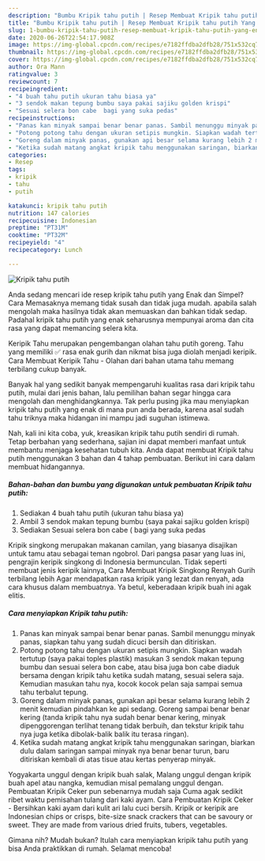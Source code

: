 ```yaml
---
description: "Bumbu Kripik tahu putih | Resep Membuat Kripik tahu putih Yang Enak Dan Mudah"
title: "Bumbu Kripik tahu putih | Resep Membuat Kripik tahu putih Yang Enak Dan Mudah"
slug: 1-bumbu-kripik-tahu-putih-resep-membuat-kripik-tahu-putih-yang-enak-dan-mudah
date: 2020-06-26T22:54:17.908Z
image: https://img-global.cpcdn.com/recipes/e7182ffdba2dfb28/751x532cq70/kripik-tahu-putih-foto-resep-utama.jpg
thumbnail: https://img-global.cpcdn.com/recipes/e7182ffdba2dfb28/751x532cq70/kripik-tahu-putih-foto-resep-utama.jpg
cover: https://img-global.cpcdn.com/recipes/e7182ffdba2dfb28/751x532cq70/kripik-tahu-putih-foto-resep-utama.jpg
author: Ora Mann
ratingvalue: 3
reviewcount: 7
recipeingredient:
- "4 buah tahu putih ukuran tahu biasa ya"
- "3 sendok makan tepung bumbu saya pakai sajiku golden krispi"
- "Sesuai selera bon cabe  bagi yang suka pedas"
recipeinstructions:
- "Panas kan minyak sampai benar benar panas. Sambil menunggu minyak panas, siapkan tahu yang sudah dicuci bersih dan ditiriskan."
- "Potong potong tahu dengan ukuran setipis mungkin. Siapkan wadah tertutup (saya pakai toples plastik) masukan 3 sendok makan tepung bumbu dan sesuai selera bon cabe, atau bisa juga bon cabe diaduk bersama dengan kripik tahu ketika sudah matang, sesuai selera saja. Kemudian masukan tahu nya, kocok kocok pelan saja sampai semua tahu terbalut tepung."
- "Goreng dalam minyak panas, gunakan api besar selama kurang lebih 2 menit kemudian pindahkan ke api sedang. Goreng sampai benar benar kering (tanda kripik tahu nya sudah benar benar kering, minyak dipenggorengan terlihat tenang tidak berbuih, dan tekstur kripik tahu nya juga ketika dibolak-balik balik itu terasa ringan)."
- "Ketika sudah matang angkat kripik tahu menggunakan saringan, biarkan dulu dalam saringan sampai minyak nya benar benar turun, baru ditiriskan kembali di atas tisue atau kertas penyerap minyak."
categories:
- Resep
tags:
- kripik
- tahu
- putih

katakunci: kripik tahu putih 
nutrition: 147 calories
recipecuisine: Indonesian
preptime: "PT31M"
cooktime: "PT32M"
recipeyield: "4"
recipecategory: Lunch

---
```



![Kripik tahu putih](https://img-global.cpcdn.com/recipes/e7182ffdba2dfb28/751x532cq70/kripik-tahu-putih-foto-resep-utama.jpg)

Anda sedang mencari ide resep kripik tahu putih yang Enak dan Simpel? Cara Memasaknya memang tidak susah dan tidak juga mudah. apabila salah mengolah maka hasilnya tidak akan memuaskan dan bahkan tidak sedap. Padahal kripik tahu putih yang enak seharusnya mempunyai aroma dan cita rasa yang dapat memancing selera kita.

Keripik Tahu merupakan pengembangan olahan tahu putih goreng. Tahu yang memiliki ✅ rasa enak gurih dan nikmat bisa juga diolah menjadi keripik. Cara Membuat Keripik Tahu - Olahan dari bahan utama tahu memang terbilang cukup banyak.

Banyak hal yang sedikit banyak mempengaruhi kualitas rasa dari kripik tahu putih, mulai dari jenis bahan, lalu pemilihan bahan segar hingga cara mengolah dan menghidangkannya. Tak perlu pusing jika mau menyiapkan kripik tahu putih yang enak di mana pun anda berada, karena asal sudah tahu triknya maka hidangan ini mampu jadi suguhan istimewa.


Nah, kali ini kita coba, yuk, kreasikan kripik tahu putih sendiri di rumah. Tetap berbahan yang sederhana, sajian ini dapat memberi manfaat untuk membantu menjaga kesehatan tubuh kita. Anda dapat membuat Kripik tahu putih menggunakan 3 bahan dan 4 tahap pembuatan. Berikut ini cara dalam membuat hidangannya.

<!--inarticleads1-->

##### Bahan-bahan dan bumbu yang digunakan untuk pembuatan Kripik tahu putih:

1. Sediakan 4 buah tahu putih (ukuran tahu biasa ya)
1. Ambil 3 sendok makan tepung bumbu (saya pakai sajiku golden krispi)
1. Sediakan Sesuai selera bon cabe ( bagi yang suka pedas


Kripik singkong merupakan makanan camilan, yang biasanya disajikan untuk tamu atau sebagai teman ngobrol. Dari pangsa pasar yang luas ini, pengrajin keripik singkong di Indonesia bermunculan. Tidak seperti membuat jenis keripik lainnya, Cara Membuat Kripik Singkong Renyah Gurih terbilang lebih Agar mendapatkan rasa kripik yang lezat dan renyah, ada cara khusus dalam membuatnya. Ya betul, keberadaan kripik buah ini agak elitis. 

<!--inarticleads2-->

##### Cara menyiapkan Kripik tahu putih:

1. Panas kan minyak sampai benar benar panas. Sambil menunggu minyak panas, siapkan tahu yang sudah dicuci bersih dan ditiriskan.
1. Potong potong tahu dengan ukuran setipis mungkin. Siapkan wadah tertutup (saya pakai toples plastik) masukan 3 sendok makan tepung bumbu dan sesuai selera bon cabe, atau bisa juga bon cabe diaduk bersama dengan kripik tahu ketika sudah matang, sesuai selera saja. Kemudian masukan tahu nya, kocok kocok pelan saja sampai semua tahu terbalut tepung.
1. Goreng dalam minyak panas, gunakan api besar selama kurang lebih 2 menit kemudian pindahkan ke api sedang. Goreng sampai benar benar kering (tanda kripik tahu nya sudah benar benar kering, minyak dipenggorengan terlihat tenang tidak berbuih, dan tekstur kripik tahu nya juga ketika dibolak-balik balik itu terasa ringan).
1. Ketika sudah matang angkat kripik tahu menggunakan saringan, biarkan dulu dalam saringan sampai minyak nya benar benar turun, baru ditiriskan kembali di atas tisue atau kertas penyerap minyak.


Yogyakarta unggul dengan kripik buah salak, Malang unggul dengan kripik buah apel atau nangka, kemudian misal pemalang unggul dengan. Pembuatan Kripik Ceker pun sebenarnya mudah saja Cuma agak sedikit ribet waktu pemisahan tulang dari kaki ayam. Cara Pembuatan Kripik Ceker - Bersihkan kaki ayam dari kulit ari lalu cuci bersih. Kripik or keripik are Indonesian chips or crisps, bite-size snack crackers that can be savoury or sweet. They are made from various dried fruits, tubers, vegetables. 

Gimana nih? Mudah bukan? Itulah cara menyiapkan kripik tahu putih yang bisa Anda praktikkan di rumah. Selamat mencoba!
